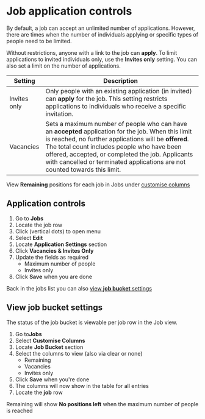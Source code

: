 # Job application controls

By default, a job can accept an unlimited number of applications. However, there are times when the number of
individuals applying or specific types of people need to be limited.

Without restrictions, anyone with a link to the job can **apply**. To limit applications to invited individuals only,
use the **Invites only** setting. You can also set a limit on the number of applications.

| **Setting**  | **Description**                                                                                                                                                                                                                                                                                                                                |
|--------------|------------------------------------------------------------------------------------------------------------------------------------------------------------------------------------------------------------------------------------------------------------------------------------------------------------------------------------------------|
| Invites only | Only people with an existing application (in invited) can **apply** for the job. This setting restricts applications to individuals who receive a specific invitation.                                                                                                                                                                         |
| Vacancies    | Sets a maximum number of people who can have an **accepted** application for the job. When this limit is reached, no further applications will be **offered**. The total count includes people who have been offered, accepted, or completed the job. Applicants with cancelled or terminated applications are not counted towards this limit. 

<prompt>

View **Remaining** positions for each job in Jobs under [customise columns](#view-job-bucket-settings)

</prompt>

<instructions>

## Application controls

1. Go to **Jobs**
2. Locate the job row <span class="mdi mdi-checkbox-marked-outline"></span>
3. Click <span class="mdi mdi-dots-vertical"/> (vertical dots) to open menu
4. Select **Edit**
5. Locate **Application Settings** section
6. Click **Vacancies & Invites Only**
7. Update the fields as required
    * Maximum number of people
    * Invites only
8. Click **Save** when you are done

Back in the jobs list you can also [view **job bucket** settings](#view-job-bucket-settings)

</instructions>

<instructions>

## View job bucket settings

The status of the job bucket is viewable per job row in the Job view.

1. Go to**Jobs**
2. Select <span class="mdi mdi-cog-outline"></span> **Customise Columns**
3. Locate **Job Bucket** section
4. Select the columns to view (also via clear or none)
    * Remaining
    * Vacancies
    * Invites only
5. Click **Save** when you're done
6. The columns will now show in the table for all entries
7. Locate the **job** row <span class="mdi mdi-checkbox-marked-outline"></span>

<prompt>

Remaining will show **No positions left** when the maximum number of people is reached

</prompt>

</instructions>
